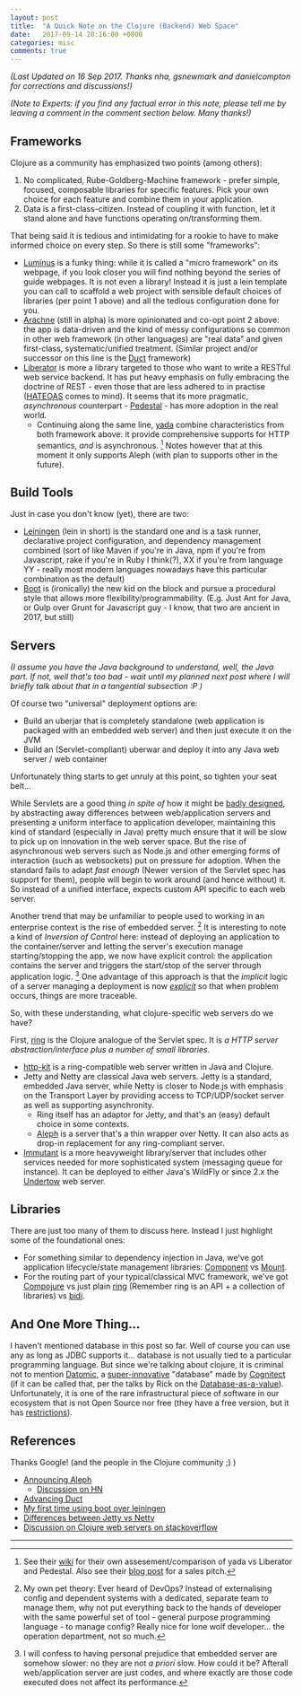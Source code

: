 ```yaml
---
layout: post
title:  "A Quick Note on the Clojure (Backend) Web Space"
date:   2017-09-14 20:16:00 +0800
categories: misc
comments: true
---
```

*(Last Updated on 16 Sep 2017. Thanks nha, gsnewmark and danielcompton for corrections and discussions!)*

*(Note to Experts: if you find any factual error in this note, please tell me by leaving a comment in the comment section below. Many thanks!)*

## Frameworks
Clojure as a community has emphasized two points (among others):
1. No complicated, Rube-Goldberg-Machine framework - prefer simple, focused, composable libraries for specific features. Pick your own choice for each feature and combine them in your application.
2. Data is a first-class-citizen. Instead of coupling it with function, let it stand alone and have functions operating on/transforming them.

That being said it is tedious and intimidating for a rookie to have to make informed choice on every step. So there is still some "frameworks":
<!--more-->

* [Luminus](http://www.luminusweb.net/) is a funky thing: while it is called a "micro framework" on its webpage, if you look closer you will find nothing beyond the series of guide webpages. It is not even a library! Instead it is just a lein template you can call to scaffold a web project with sensible default choices of libraries (per point 1 above) and all the tedious configuration done for you.
* [Arachne](http://arachne-framework.org/) (still in alpha) is more opinionated and co-opt point 2 above: the app is data-driven and the kind of messy configurations so common in other web framework (in other languages) are "real data" and given first-class, systematic/unified treatment. (Similar project and/or successor on this line is the [Duct](https://github.com/duct-framework/duct) framework)
* [Liberator](http://clojure-liberator.github.io/liberator/) is more a library targeted to those who want to write a RESTful web service backend. It has put heavy emphasis on fully embracing the doctrine of REST - even those that are less adhered to in practise ([HATEOAS][HATEOAS-Explain] comes to mind). It seems that its more pragmatic, _asynchronous_ counterpart - [Pedestal](http://pedestal.io/) - has more adoption in the real world.
  - Continuing along the same line, [yada](https://github.com/juxt/yada) combine characteristics from both framework above: it provide comprehensive supports for HTTP semantics, *and* is asynchronous. [^1] Notes however that at this moment it only supports Aleph (with plan to supports other in the future).

## Build Tools
Just in case you don't know (yet), there are two:

* [Leiningen](https://leiningen.org/) (lein in short) is the standard one and is a task runner, declarative project configuration, and dependency management combined (sort of like Maven if you're in Java, npm if you're from Javascript, rake if you're in Ruby I think(?), XX if you're from language YY - really most modern languages nowadays have this particular combination as the default)
* [Boot](http://boot-clj.com/) is (ironically) the new kid on the block and pursue a procedural style that allows more flexibility/programmability. (E.g. Just Ant for Java, or Gulp over Grunt for Javascript guy - I know, that two are ancient in 2017, but still)

## Servers

_(I assume you have the Java background to understand, well, the Java part. If not, well that's too bad - wait until my planned next post where I will briefly talk about that in a tangential subsection :P )_

Of course two "universal" deployment options are:
* Build an uberjar that is completely standalone (web application is packaged with an embedded web server) and then just execute it on the JVM
* Build an (Servlet-compliant) uberwar and deploy it into any Java web server / web container

Unfortunately thing starts to get unruly at this point, so tighten your seat belt...

While Servlets are a good thing _in spite of_ how it might be [badly designed][Servlet-Critique], by abstracting away differences between web/application servers and presenting a uniform interface to application developer, maintaining this kind of standard (especially in Java) pretty much ensure that it will be slow to pick up on innovation in the web server space. But the rise of asynchronous web servers such as Node.js and other emerging forms of interaction (such as websockets) put on pressure for adoption. When the standard fails to adapt *fast enough* (Newer version of the Servlet spec has support for them), people will begin to work around (and hence without) it. So instead of a unified interface, expects custom API specific to each web server.

Another trend that may be unfamiliar to people used to working in an enterprise context is the rise of embedded server. [^2] It is interesting to note a kind of *Inversion of Control* here: instead of deploying an application to the container/server and letting the server's execution manage starting/stopping the app, we now have explicit control: the application contains the server and triggers the start/stop of the server through application logic. [^3] One advantage of this approach is that the *implicit* logic of a server managing a deployment is now [*explicit*](https://www.python.org/dev/peps/pep-0020/) so that when problem occurs, things are more traceable.

So, with these understanding, what clojure-specific web servers do we have?

First, [ring](https://github.com/ring-clojure/ring) is the Clojure analogue of the Servlet spec. It is _a HTTP server abstraction/interface plus a number of small libraries_.

* [http-kit](http://www.http-kit.org/) is a ring-compatible web server written in Java and Clojure.
* Jetty and Netty are classical Java web servers. Jetty is a standard, embedded Java server, while Netty is closer to Node.js with emphasis on the Transport Layer by providing access to TCP/UDP/socket server as well as supporting asynchronity.
  - Ring itself has an adaptor for Jetty, and that's an (easy) default choice in some contexts.
  - [Aleph](http://aleph.io/) is a server that's a thin wrapper over Netty. It can also acts as drop-in replacement for any ring-compliant server.
* [Immutant](http://immutant.org/) is a more heavyweight library/server that includes other services needed for more sophisticated system (messaging queue for instance). It can be deployed to either Java's WildFly or since 2.x the [Undertow](http://undertow.io/) web server.

## Libraries
There are just too many of them to discuss here. Instead I just highlight some of the foundational ones:

* For something similar to dependency injection in Java, we've got application lifecycle/state management libraries: [Component](https://github.com/stuartsierra/component) vs [Mount](https://github.com/tolitius/mount).
* For the routing part of your typical/classical MVC framework, we've got [Compojure](https://github.com/stuartsierra/component) vs just plain [ring](https://github.com/ring-clojure) (Remember ring is an API + a collection of libraries) vs [bidi](https://github.com/juxt/bidi).

## And One More Thing...
I haven't mentioned database in this post so far. Well of course you can use any as long as JDBC supports it... database is not usually tied to a particular programming language. But since we're talking about clojure, it is criminal not to mention [Datomic](http://www.datomic.com/), a [super-innovative][Datomic-Innovative] "database" made by [Cognitect](https://cognitect.com/) (if it can be called that, per the talks by Rick on the [Database-as-a-value][Database-AsValue]). Unfortunately, it is one of the rare infrastructural piece of software in our ecosystem that is not Open Source nor free (they have a free version, but it has [restrictions](https://my.datomic.com/downloads/free)).

## References
Thanks Google! (and the people in the Clojure community ;) )

* [Announcing Aleph](https://groups.google.com/forum/#!topic/clojure/9nsVazn44u0)
  - [Discussion on HN](https://news.ycombinator.com/item?id=1498198)
* [Advancing Duct](https://www.booleanknot.com/blog/2017/05/09/advancing-duct.html)
* [My first time using boot over leiningen](https://adambard.com/blog/i-finally-get-boot/)
* [Differences between Jetty vs Netty](https://stackoverflow.com/questions/5385407/whats-the-difference-between-jetty-and-netty)
* [Discussion on Clojure web servers on stackoverflow](https://stackoverflow.com/questions/167262/how-do-you-make-a-web-application-in-clojure/32165654#32165654)

----

[^1]: See their [wiki][yada-Comparison] for their own assesement/comparison of yada vs Liberator and Pedestal. Also see their [blog post][yada-Introduce] for a sales pitch.
[^2]: My own pet theory: Ever heard of DevOps? Instead of externalising config and dependent systems with a dedicated, separate team to manage them, why not put everything back to the hands of developer with the same powerful set of tool - general purpose programming language - to manage config? Really nice for lone wolf developer... the operation department, not so much.
[^3]: I will confess to having personal prejudice that embedded server are somehow slower: no they are not *a priori* slow. How could it be? Afterall web/application server are just codes, and where exactly are those code executed does not affect its performance.

[HATEOAS-Explain]: http://timelessrepo.com/haters-gonna-hateoas
[Servlet-Critique]: http://misko.hevery.com/2009/04/08/how-to-do-everything-wrong-with-servlets/
[Datomic-Innovative]: http://augustl.com/blog/2016/datomic_the_most_innovative_db_youve_never_heard_of/
[Database-AsValue]: https://www.infoq.com/presentations/Datomic-Database-Value
[yada-Comparison]: https://github.com/juxt/yada/blob/master/dev/resources/comparison-guide.md
[yada-Introduce]: https://juxt.pro/blog/posts/yada-1.html
